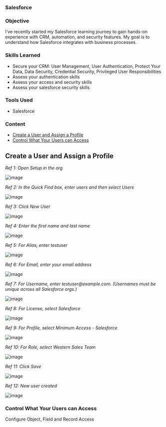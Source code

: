 ### Salesforce

### Objective

I’ve recently started my Salesforce learning journey to gain hands-on experience with CRM, automation, and security features. My goal is to understand how Salesforce integrates with business processes.

### Skills Learned

- Secure your CRM: User Management, User Authentication, Protect Your Data, Data Security, Credential Security, Privileged User Responsibilities
- Assess your authentication skills
- Assess your access and security skills
- Assess your salesforce security skills

### Tools Used

- Salesforce

### Content

-  [Create a User and Assign a Profile](#Create_a_User_and_Assign_a_Profile)
-  [Control What Your Users can Access](#Control_What_Your_Users_can_Access)


## Create a User and Assign a Profile

*Ref 1: Open Setup in the org*

![image](https://github.com/user-attachments/assets/309d195d-f332-4e08-9749-9995c929063e)

*Ref 2: In the Quick Find box, enter users and then select Users*

![image](https://github.com/user-attachments/assets/c8cdfa34-a1e8-49db-8087-0a86bbbe2f39)

*Ref 3: Click New User*

![image](https://github.com/user-attachments/assets/73fd6a10-bf43-4cf1-ab0f-387c90c61a39)

*Ref 4: Enter the first name and last name*

![image](https://github.com/user-attachments/assets/4f8dc45e-9680-4823-8cf7-c957cb89b356)

*Ref 5: For Alias, enter testuser*

![image](https://github.com/user-attachments/assets/c301e5b1-9437-42f3-ba8b-054bb76c9965)

*Ref 6: For Email, enter your email address*

![image](https://github.com/user-attachments/assets/eb99e694-a94e-434c-9a7b-a848aa64a763)

*Ref 7: For Username, enter <YourInitials>_testuser_<YYYYMMDD>@example.com. (Usernames must be unique across all Salesforce orgs.)*

![image](https://github.com/user-attachments/assets/e3b3c1ce-5f44-4ae8-95d7-4d197d0bf67d)

*Ref 8: For License, select Salesforce*

![image](https://github.com/user-attachments/assets/ec95f226-0b92-496d-84c7-e8afef31195f)

*Ref 9: For Profile, select Minimum Access - Salesforce*

![image](https://github.com/user-attachments/assets/1d7d01d9-a3f6-495c-b3cd-ccc064b3cd31)

*Ref 10: For Role, select Western Sales Team*

![image](https://github.com/user-attachments/assets/6c2d2c3b-30b0-45aa-b47e-2d1a80e7af4a)

*Ref 11: Click Save* 

![image](https://github.com/user-attachments/assets/f48065b2-e6c7-46b1-98ed-6a638a5a4721)

*Ref 12: New user created*

![image](https://github.com/user-attachments/assets/c0a4b066-4e98-4cd3-a83f-1b46362ae668)

### Control What Your Users can Access

Configure Object, Field and Record Access


